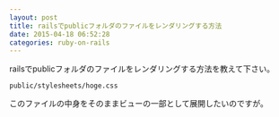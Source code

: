 ```yaml
---
layout: post
title: railsでpublicフォルダのファイルをレンダリングする方法
date: 2015-04-18 06:52:28
categories: ruby-on-rails
---
```

<!-- {% raw %} -->
<p>railsでpublicフォルダのファイルをレンダリングする方法を教えて下さい。</p>

<p><code>public/stylesheets/hoge.css</code></p>

<p>このファイルの中身をそのままビューの一部として展開したいのですが。</p>
<!-- {% endraw %} -->
